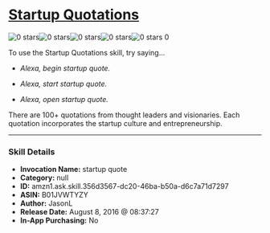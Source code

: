 # [Startup Quotations](http://alexa.amazon.com/#skills/amzn1.ask.skill.356d3567-dc20-46ba-b50a-d6c7a71d7297)
![0 stars](../../images/ic_star_border_black_18dp_1x.png)![0 stars](../../images/ic_star_border_black_18dp_1x.png)![0 stars](../../images/ic_star_border_black_18dp_1x.png)![0 stars](../../images/ic_star_border_black_18dp_1x.png)![0 stars](../../images/ic_star_border_black_18dp_1x.png) 0

To use the Startup Quotations skill, try saying...

* *Alexa, begin startup quote.*

* *Alexa, start startup quote.*

* *Alexa, open startup quote.*

There are 100+ quotations from thought leaders and visionaries.  Each quotation incorporates the startup culture and entrepreneurship.

***

### Skill Details

* **Invocation Name:** startup quote
* **Category:** null
* **ID:** amzn1.ask.skill.356d3567-dc20-46ba-b50a-d6c7a71d7297
* **ASIN:** B01JVWTYZY
* **Author:** JasonL
* **Release Date:** August 8, 2016 @ 08:37:27
* **In-App Purchasing:** No
